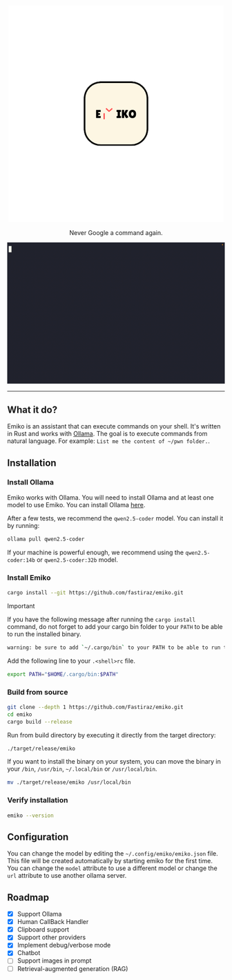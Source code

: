<div align="center">
  <!-- ![](assets/EMIKO-rmbg.png) -->
  <img src="assets/EMIKO-rmbg.png">
</div>

<div align="center">
  <!-- <h1><code>emiko</code></h1> -->
  <p>Never Google a command again.</p>
</div>

![](assets/emiko.gif)

---

## What it do?

Emiko is an assistant that can execute commands on your shell.
It's written in Rust and works with [Ollama](https://ollama.com/).
The goal is to execute commands from natural language.
For example: `List me the content of ~/pwn folder.`.

## Installation

### Install Ollama

Emiko works with Ollama.
You will need to install Ollama and at least one model to use Emiko.
You can install Ollama [here](https://ollama.com/download).

After a few tests, we recommend the `qwen2.5-coder` model.
You can install it by running:

```bash
ollama pull qwen2.5-coder
```

If your machine is powerful enough, we recommend using the `qwen2.5-coder:14b` or `qwen2.5-coder:32b` model.

### Install Emiko

```bash
cargo install --git https://github.com/fastiraz/emiko.git
```

> [!IMPORTANT]
> If you have the following message after running the `cargo install` command, do not forget to add your cargo bin folder to your `PATH` to be able to run the installed binary.
>
> ```bash
> warning: be sure to add `~/.cargo/bin` to your PATH to be able to run the installed binaries
> ```
>
> Add the following line to your `.<shell>rc` file.
> ```bash
> export PATH="$HOME/.cargo/bin:$PATH"
> ```

### Build from source

```bash
git clone --depth 1 https://github.com/Fastiraz/emiko.git
cd emiko
cargo build --release
```

Run from build directory by executing it directly from the target directory:

```bash
./target/release/emiko
```

If you want to install the binary on your system, you can move the binary in your `/bin`, `/usr/bin`, `~/.local/bin` or `/usr/local/bin`.

```bash
mv ./target/release/emiko /usr/local/bin
```

### Verify installation

```bash
emiko --version
```

## Configuration

You can change the model by editing the `~/.config/emiko/emiko.json` file.
This file will be created automatically by starting emiko for the first time.
You can change the `model` attribute to use a different model or change the `url` attribute to use another ollama server.

## Roadmap

- [x] Support Ollama
- [x] Human CallBack Handler
- [x] Clipboard support
- [x] Support other providers
- [x] Implement debug/verbose mode
- [x] Chatbot
- [ ] Support images in prompt
- [ ] Retrieval-augmented generation (RAG)
